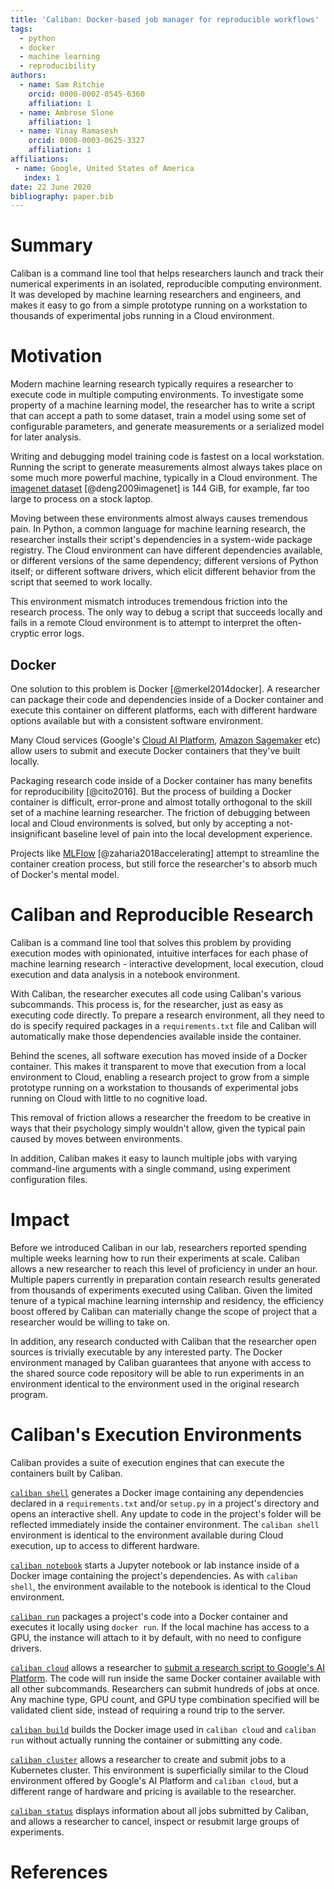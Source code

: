 ```yaml
---
title: 'Caliban: Docker-based job manager for reproducible workflows'
tags:
  - python
  - docker
  - machine learning
  - reproducibility
authors:
  - name: Sam Ritchie
    orcid: 0000-0002-0545-6360
    affiliation: 1
  - name: Ambrose Slone
    affiliation: 1
  - name: Vinay Ramasesh
    orcid: 0000-0003-0625-3327
    affiliation: 1
affiliations:
 - name: Google, United States of America
   index: 1
date: 22 June 2020
bibliography: paper.bib
---
```


# Summary

Caliban is a command line tool that helps researchers launch and track their
numerical experiments in an isolated, reproducible computing environment. It was
developed by machine learning researchers and engineers, and makes it easy to go
from a simple prototype running on a workstation to thousands of experimental
jobs running in a Cloud environment.

# Motivation

Modern machine learning research typically requires a researcher to execute code
in multiple computing environments. To investigate some property of a machine
learning model, the researcher has to write a script that can accept a path to
some dataset, train a model using some set of configurable parameters, and
generate measurements or a serialized model for later analysis.

Writing and debugging model training code is fastest on a local workstation.
Running the script to generate measurements almost always takes place on some
much more powerful machine, typically in a Cloud environment. The [imagenet
dataset](https://www.tensorflow.org/datasets/catalog/imagenet2012) [@deng2009imagenet]
is 144 GiB, for example, far too large to process on a stock laptop.

Moving between these environments almost always causes tremendous pain. In
Python, a common language for machine learning research, the researcher installs
their script's dependencies in a system-wide package registry. The Cloud
environment can have different dependencies available, or different versions of
the same dependency; different versions of Python itself; or different software
drivers, which elicit different behavior from the script that seemed to work
locally.

This environment mismatch introduces tremendous friction into the research
process. The only way to debug a script that succeeds locally and fails in a
remote Cloud environment is to attempt to interpret the often-cryptic error
logs.

## Docker

One solution to this problem is Docker [@merkel2014docker]. A researcher can
package their code and dependencies inside of a Docker container and execute
this container on different platforms, each with different hardware options
available but with a consistent software environment.

Many Cloud services (Google's [Cloud AI
Platform](https://cloud.google.com/ai-platform), [Amazon
Sagemaker](https://aws.amazon.com/sagemaker/) etc) allow users to submit and
execute Docker containers that they've built locally.

Packaging research code inside of a Docker container has many benefits for
reproducibility [@cito2016]. But the process of building a Docker container is
difficult, error-prone and almost totally orthogonal to the skill set of a
machine learning researcher. The friction of debugging between local and Cloud
environments is solved, but only by accepting a not-insignificant baseline level
of pain into the local development experience.

Projects like [MLFlow](https://mlflow.org/docs/latest/projects.html)
[@zaharia2018accelerating] attempt to streamline the container creation process,
but still force the researcher's to absorb much of Docker's mental model.

# Caliban and Reproducible Research

Caliban is a command line tool that solves this problem by providing execution
modes with opinionated, intuitive interfaces for each phase of machine learning
research - interactive development, local execution, cloud execution and data
analysis in a notebook environment.

With Caliban, the researcher executes all code using Caliban's various
subcommands. This process is, for the researcher, just as easy as executing code
directly. To prepare a research environment, all they need to do is specify
required packages in a `requirements.txt` file and Caliban will automatically
make those dependencies available inside the container.

Behind the scenes, all software execution has moved inside of a Docker
container. This makes it transparent to move that execution from a local
environment to Cloud, enabling a research project to grow from a simple
prototype running on a workstation to thousands of experimental jobs running on
Cloud with little to no cognitive load.

This removal of friction allows a researcher the freedom to be creative in ways
that their psychology simply wouldn't allow, given the typical pain caused by
moves between environments.

In addition, Caliban makes it easy to launch multiple jobs with varying
command-line arguments with a single command, using experiment configuration
files.

# Impact

Before we introduced Caliban in our lab, researchers reported spending multiple
weeks learning how to run their experiments at scale. Caliban allows a new
researcher to reach this level of proficiency in under an hour. Multiple papers
currently in preparation contain research results generated from thousands of
experiments executed using Caliban. Given the limited tenure of a typical
machine learning internship and residency, the efficiency boost offered by
Caliban can materially change the scope of project that a researcher would be
willing to take on.

In addition, any research conducted with Caliban that the researcher open
sources is trivially executable by any interested party. The Docker environment
managed by Caliban guarantees that anyone with access to the shared source code
repository will be able to run experiments in an environment identical to the
environment used in the original research program.

# Caliban's Execution Environments

Caliban provides a suite of execution engines that can execute the containers
built by Caliban.

[`caliban
shell`](https://caliban.readthedocs.io/en/latest/cli/caliban_shell.html)
generates a Docker image containing any dependencies declared in a
`requirements.txt` and/or `setup.py` in a project's directory and opens an
interactive shell. Any update to code in the project's folder will be reflected
immediately inside the container environment. The `caliban shell` environment is
identical to the environment available during Cloud execution, up to access to
different hardware.

[`caliban
notebook`](https://caliban.readthedocs.io/en/latest/cli/caliban_notebook.html)
starts a Jupyter notebook or lab instance inside of a Docker image containing
the project's dependencies. As with `caliban shell`, the environment available
to the notebook is identical to the Cloud environment.

[`caliban run`](https://caliban.readthedocs.io/en/latest/cli/caliban_run.html)
packages a project's code into a Docker container and executes it locally using
`docker run`. If the local machine has access to a GPU, the instance will attach
to it by default, with no need to configure drivers.

[`caliban
cloud`](https://caliban.readthedocs.io/en/latest/cli/caliban_cloud.html) allows
a researcher to [submit a research script to Google's AI
Platform](https://caliban.readthedocs.io/en/latest/getting_started/cloud.html).
The code will run inside the same Docker container available with all other
subcommands. Researchers can submit hundreds of jobs at once. Any machine type,
GPU count, and GPU type combination specified will be validated client side,
instead of requiring a round trip to the server.

[`caliban
build`](https://caliban.readthedocs.io/en/latest/cli/caliban_build.html) builds
the Docker image used in `caliban cloud` and `caliban run` without actually
running the container or submitting any code.

[`caliban
cluster`](https://caliban.readthedocs.io/en/latest/cli/caliban_cluster.html)
allows a researcher to create and submit jobs to a Kubernetes cluster. This
environment is superficially similar to the Cloud environment offered by
Google's AI Platform and `caliban cloud`, but a different range of hardware and
pricing is available to the researcher.

[`caliban
status`](https://caliban.readthedocs.io/en/latest/cli/caliban_status.html)
displays information about all jobs submitted by Caliban, and allows a
researcher to cancel, inspect or resubmit large groups of experiments.

# References
